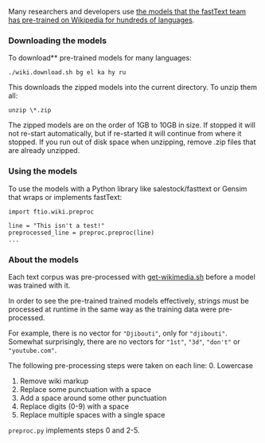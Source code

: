 Many researchers and developers use [the models that the fastText team has pre-trained on Wikipedia for hundreds of languages](https://github.com/facebookresearch/fastText/blob/master/pretrained-vectors.md).

### Downloading the models
To download** pre-trained models for many languages:

    ./wiki.download.sh bg el ka hy ru

This downloads the zipped models into the current directory.  To unzip them all:

    unzip \*.zip

The zipped models are on the order of 1GB to 10GB in size.  If stopped it will not re-start automatically, but if re-started it will continue from where it stopped.  If you run out of disk space when unzipping, remove .zip files that are already unzipped.

### Using the models

To use the models with a Python library like salestock/fasttext or Gensim that wraps or implements fastText:

    import ftio.wiki.preproc

    line = "This isn't a test!"
    preprocessed_line = preproc.preproc(line)
    ...

### About the models

Each text corpus was pre-processed with [get-wikimedia.sh](https://github.com/facebookresearch/fastText/blob/master/get-wikimedia.sh) before a model was trained with it.

In order to see the pre-trained trained models effectively, strings must be processed at runtime in the same way as the training data were pre-processed.

For example, there is no vector for `"Djibouti"`, only for `"djibouti"`.  Somewhat surprisingly, there are no vectors for `"1st"`, `"3d"`, `"don't"` or `"youtube.com"`.

The following pre-processing steps were taken on each line:
0. Lowercase
1. Remove wiki markup
2. Replace some punctuation with a space
3. Add a space around some other punctuation
4. Replace digits (0-9) with a space
5. Replace multiple spaces with a single space

`preproc.py` implements steps 0 and 2-5.
